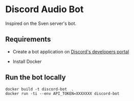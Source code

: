 # Discord Audio Bot

Inspired on the Sven server's bot.

## Requirements

- Create a bot application on [Discord's developers portal](https://discord.com/developers/applications)

- Install Docker

## Run the bot locally

~~~~
docker build -t discord-bot  .
docker run -ti --env API_TOKEN=XXXXXXX discord-bot
~~~~
